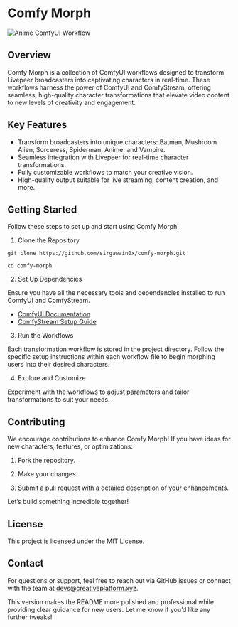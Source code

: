 # Comfy Morph

![Anime ComfyUI Workflow](https://ibb.co/7RN4kz4)

## Overview

Comfy Morph is a collection of ComfyUI workflows designed to transform Livepeer broadcasters into captivating characters in real-time. These workflows harness the power of ComfyUI and ComfyStream, offering seamless, high-quality character transformations that elevate video content to new levels of creativity and engagement.

## Key Features
- Transform broadcasters into unique characters: Batman, Mushroom Alien, Sorceress, Spiderman, Anime, and Vampire.
- Seamless integration with Livepeer for real-time character transformations.
- Fully customizable workflows to match your creative vision.
- High-quality output suitable for live streaming, content creation, and more.

## Getting Started

Follow these steps to set up and start using Comfy Morph:

1. Clone the Repository

`git clone https://github.com/sirgawain0x/comfy-morph.git`

`cd comfy-morph`

2. Set Up Dependencies

Ensure you have all the necessary tools and dependencies installed to run ComfyUI and ComfyStream.

- [ComfyUI Documentation](https://github.com/comfyanonymous/ComfyUI?tab=readme-ov-file)
- [ComfyStream Setup Guide](https://livepeer.notion.site/ComfyStream-Dev-Environment-Setup-15d0a3485687802e9528d26050142d82#78d0750730e14700a59ea114e8baa1f9)

3. Run the Workflows

Each transformation workflow is stored in the project directory. Follow the specific setup instructions within each workflow file to begin morphing users into their desired characters.

4. Explore and Customize

Experiment with the workflows to adjust parameters and tailor transformations to suit your needs.

## Contributing

We encourage contributions to enhance Comfy Morph! If you have ideas for new characters, features, or optimizations:
	
 1.	Fork the repository.
	
 2.	Make your changes.
	
 3.	Submit a pull request with a detailed description of your enhancements.

Let’s build something incredible together!

## License

This project is licensed under the MIT License.

## Contact

For questions or support, feel free to reach out via GitHub issues or connect with the team at devs@creativeplatform.xyz.

This version makes the README more polished and professional while providing clear guidance for new users. Let me know if you’d like any further tweaks!
